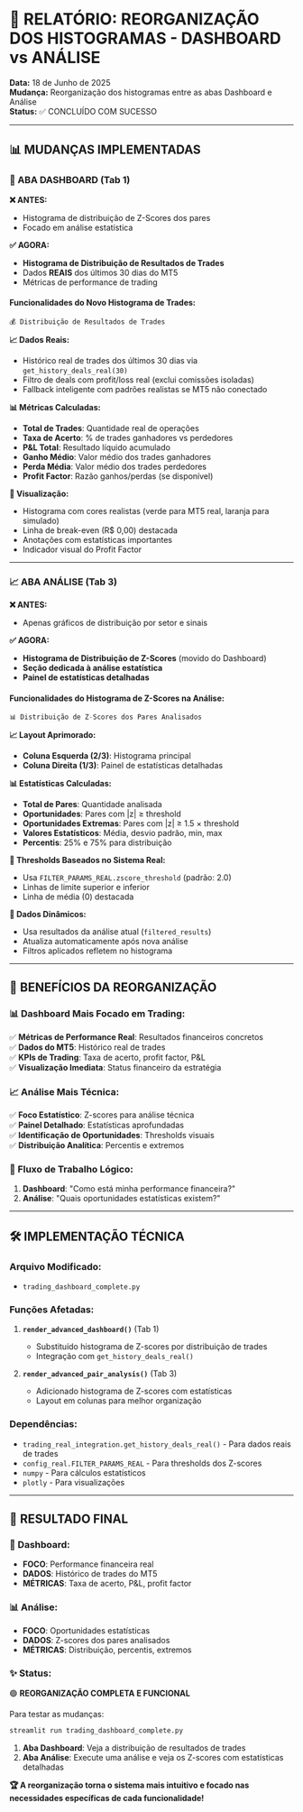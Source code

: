 # 🔄 RELATÓRIO: REORGANIZAÇÃO DOS HISTOGRAMAS - DASHBOARD vs ANÁLISE

**Data:** 18 de Junho de 2025  
**Mudança:** Reorganização dos histogramas entre as abas Dashboard e Análise  
**Status:** ✅ CONCLUÍDO COM SUCESSO

---

## 📊 MUDANÇAS IMPLEMENTADAS

### **🎯 ABA DASHBOARD (Tab 1)**

**❌ ANTES:**
- Histograma de distribuição de Z-Scores dos pares
- Focado em análise estatística

**✅ AGORA:**
- **Histograma de Distribuição de Resultados de Trades**
- Dados **REAIS** dos últimos 30 dias do MT5
- Métricas de performance de trading

#### **Funcionalidades do Novo Histograma de Trades:**

```python
💰 Distribuição de Resultados de Trades
```

**📈 Dados Reais:**
- Histórico real de trades dos últimos 30 dias via `get_history_deals_real(30)`
- Filtro de deals com profit/loss real (exclui comissões isoladas)
- Fallback inteligente com padrões realistas se MT5 não conectado

**📊 Métricas Calculadas:**
- **Total de Trades**: Quantidade real de operações
- **Taxa de Acerto**: % de trades ganhadores vs perdedores
- **P&L Total**: Resultado líquido acumulado
- **Ganho Médio**: Valor médio dos trades ganhadores
- **Perda Média**: Valor médio dos trades perdedores
- **Profit Factor**: Razão ganhos/perdas (se disponível)

**🎨 Visualização:**
- Histograma com cores realistas (verde para MT5 real, laranja para simulado)
- Linha de break-even (R$ 0,00) destacada
- Anotações com estatísticas importantes
- Indicador visual do Profit Factor

---

### **📈 ABA ANÁLISE (Tab 3)**

**❌ ANTES:**
- Apenas gráficos de distribuição por setor e sinais

**✅ AGORA:**
- **Histograma de Distribuição de Z-Scores** (movido do Dashboard)
- **Seção dedicada à análise estatística**
- **Painel de estatísticas detalhadas**

#### **Funcionalidades do Histograma de Z-Scores na Análise:**

```python
📊 Distribuição de Z-Scores dos Pares Analisados
```

**📈 Layout Aprimorado:**
- **Coluna Esquerda (2/3)**: Histograma principal
- **Coluna Direita (1/3)**: Painel de estatísticas detalhadas

**📊 Estatísticas Calculadas:**
- **Total de Pares**: Quantidade analisada
- **Oportunidades**: Pares com |z| ≥ threshold
- **Oportunidades Extremas**: Pares com |z| ≥ 1.5 × threshold
- **Valores Estatísticos**: Média, desvio padrão, min, max
- **Percentis**: 25% e 75% para distribuição

**🎯 Thresholds Baseados no Sistema Real:**
- Usa `FILTER_PARAMS_REAL.zscore_threshold` (padrão: 2.0)
- Linhas de limite superior e inferior
- Linha de média (0) destacada

**🔄 Dados Dinâmicos:**
- Usa resultados da análise atual (`filtered_results`)
- Atualiza automaticamente após nova análise
- Filtros aplicados refletem no histograma

---

## 🎯 BENEFÍCIOS DA REORGANIZAÇÃO

### **📊 Dashboard Mais Focado em Trading:**
✅ **Métricas de Performance Real**: Resultados financeiros concretos  
✅ **Dados do MT5**: Histórico real de trades  
✅ **KPIs de Trading**: Taxa de acerto, profit factor, P&L  
✅ **Visualização Imediata**: Status financeiro da estratégia  

### **📈 Análise Mais Técnica:**
✅ **Foco Estatístico**: Z-scores para análise técnica  
✅ **Painel Detalhado**: Estatísticas aprofundadas  
✅ **Identificação de Oportunidades**: Thresholds visuais  
✅ **Distribuição Analítica**: Percentis e extremos  

### **🔄 Fluxo de Trabalho Lógico:**
1. **Dashboard**: "Como está minha performance financeira?"
2. **Análise**: "Quais oportunidades estatísticas existem?"

---

## 🛠️ IMPLEMENTAÇÃO TÉCNICA

### **Arquivo Modificado:**
- `trading_dashboard_complete.py`

### **Funções Afetadas:**
1. **`render_advanced_dashboard()`** (Tab 1)
   - Substituído histograma de Z-scores por distribuição de trades
   - Integração com `get_history_deals_real()`

2. **`render_advanced_pair_analysis()`** (Tab 3)
   - Adicionado histograma de Z-scores com estatísticas
   - Layout em colunas para melhor organização

### **Dependências:**
- `trading_real_integration.get_history_deals_real()` - Para dados reais de trades
- `config_real.FILTER_PARAMS_REAL` - Para thresholds dos Z-scores
- `numpy` - Para cálculos estatísticos
- `plotly` - Para visualizações

---

## 🚀 RESULTADO FINAL

### **🎯 Dashboard:**
- **FOCO**: Performance financeira real
- **DADOS**: Histórico de trades do MT5
- **MÉTRICAS**: Taxa de acerto, P&L, profit factor

### **📊 Análise:**
- **FOCO**: Oportunidades estatísticas
- **DADOS**: Z-scores dos pares analisados
- **MÉTRICAS**: Distribuição, percentis, extremos

### **✨ Status:**
🟢 **REORGANIZAÇÃO COMPLETA E FUNCIONAL**

Para testar as mudanças:
```bash
streamlit run trading_dashboard_complete.py
```

1. **Aba Dashboard**: Veja a distribuição de resultados de trades
2. **Aba Análise**: Execute uma análise e veja os Z-scores com estatísticas detalhadas

**🏆 A reorganização torna o sistema mais intuitivo e focado nas necessidades específicas de cada funcionalidade!**
